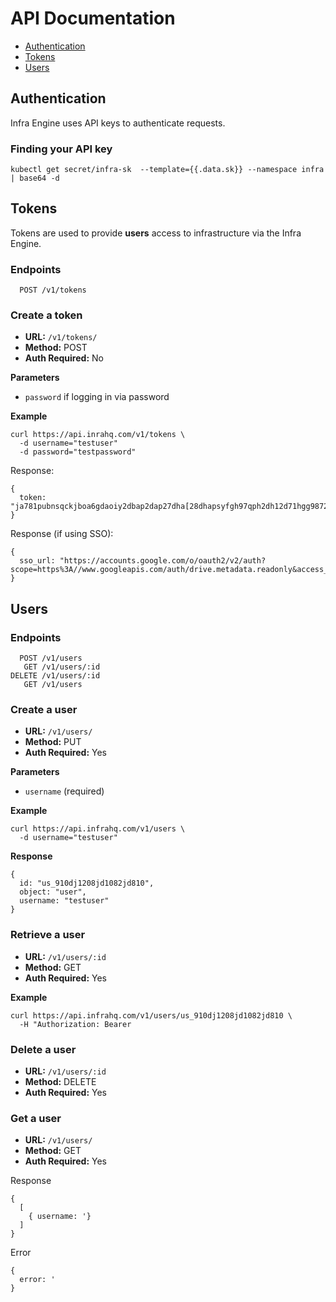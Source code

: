 # API Documentation

- [Authentication](#authentication)
- [Tokens](#tokens)
- [Users](#users)

## Authentication

Infra Engine uses API keys to authenticate requests.

### Finding your API key

```
kubectl get secret/infra-sk  --template={{.data.sk}} --namespace infra | base64 -d
```

## Tokens

Tokens are used to provide **users** access to infrastructure via the Infra Engine.

### Endpoints

```
  POST /v1/tokens
```

### Create a token
* **URL:** `/v1/tokens/`
* **Method:** POST
* **Auth Required:** No

**Parameters**

* `password` if logging in via password

**Example**

```
curl https://api.inrahq.com/v1/tokens \
  -d username="testuser"
  -d password="testpassword"
```

Response:
```
{
  token: "ja781pubnsqckjboa6gdaoiy2dbap2dap27dha[28dhapsyfgh97qph2dh12d71hgg98723dnks;ljdjal;sdkjf;3hj08fu"
}
```

Response (if using SSO):
```
{
  sso_url: "https://accounts.google.com/o/oauth2/v2/auth?scope=https%3A//www.googleapis.com/auth/drive.metadata.readonly&access_type=offline&include_granted_scopes=true&response_type=code&state=state_parameter_passthrough_value&redirect_uri=https%3A//oauth2.example.com/code&client_id=client_id"
}
```

## Users

### Endpoints

```
  POST /v1/users
   GET /v1/users/:id
DELETE /v1/users/:id
   GET /v1/users
```

### Create a user

* **URL:** `/v1/users/`
* **Method:** PUT
* **Auth Required:** Yes

**Parameters**

* `username` (required)

**Example**

```
curl https://api.infrahq.com/v1/users \
  -d username="testuser"
```

**Response**

```
{
  id: "us_910dj1208jd1082jd810",
  object: "user",
  username: "testuser"
}
```

### Retrieve a user

* **URL:** `/v1/users/:id`
* **Method:** GET
* **Auth Required:** Yes

**Example**

```
curl https://api.infrahq.com/v1/users/us_910dj1208jd1082jd810 \
  -H "Authorization: Bearer
```

### Delete a user

* **URL:** `/v1/users/:id`
* **Method:** DELETE
* **Auth Required:** Yes

### Get a user

* **URL:** `/v1/users/`
* **Method:** GET
* **Auth Required:** Yes

Response

```
{
  [
    { username: '}
  ]
}
```

Error

```
{
  error: '
}
```
